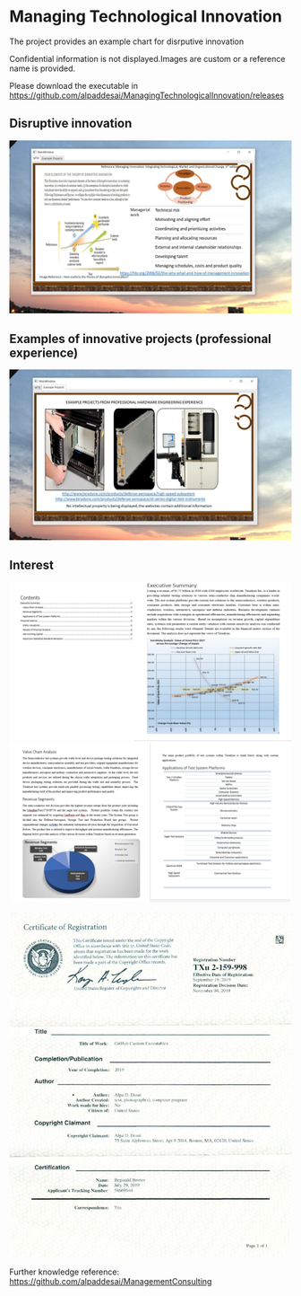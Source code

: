 # Managing Technological Innovation

The project provides an example chart for disrputive innovation

Confidential information is not displayed.Images are custom or a reference name is provided.

Please download the executable in https://github.com/alpaddesai/ManagingTechnologicalInnovation/releases

## Disruptive innovation
![image](MTIE.png)

## Examples of innovative projects (professional experience)
![image](ExampleProjects.png)

## Interest
![image](image1.jpg)
![image](image2.jpg)


![image](USCopyrightCertificateofRegistration.png)

Further knowledge reference: https://github.com/alpaddesai/ManagementConsulting
